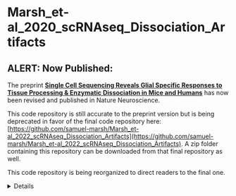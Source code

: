 # Marsh_et-al_2020_scRNAseq_Dissociation_Artifacts  

## ALERT: Now Published:
The preprint [**Single Cell Sequencing Reveals Glial Specific Responses to Tissue Processing & Enzymatic Dissociation in Mice and Humans**](https://www.biorxiv.org/content/10.1101/2020.12.03.408542v1) has now been revised and published in Nature Neuroscience.  

This code repository is still accurate to the preprint version but is being deprecated in favor of the final code repository here:
[https://github.com/samuel-marsh/Marsh_et-al_2022_scRNAseq_Dissociation_Artifacts](https://github.com/samuel-marsh/Marsh_et-al_2022_scRNAseq_Dissociation_Artifacts).  A zip folder containing this repository can be downloaded from that final repository as well.

This code repository is being reorganized to direct readers to the final one.

<details>

#### Code to reproduce analysis objects for the data contained in:  
[**Single Cell Sequencing Reveals Glial Specific Responses to Tissue Processing & Enzymatic Dissociation in Mice and Humans**](https://www.biorxiv.org/content/10.1101/2020.12.03.408542v1)  
Samuel E. Marsh<sup>1,\* </sup>, Tushar Kamath<sup>1</sup>, Alec J. Walker, Lasse Dissing-Olesen, Timothy R. Hammond<sup>2</sup>,  Adam M.H. Young, Abdulraouf Abdulraouf, Naeem Nadaf, Connor Dufort, Sarah Murphy, Velina Kozareva<sup>2</sup>, Charles Vanderburg, Soyon Hong, Harry Bulstrode, Peter J. Hutchinson, Robin J.M. Franklin, Evan Z. Macosko, & Beth Stevens

<sup><sup>1</sup>Performed analysis</sup>   
<sup><sup>2</sup>Assisted analysis</sup>  
<sup><sup>\*</sup>Analysis lead (contact: samuel.marsh@childrens.harvard.edu)</sup>  

## Code
Included is the code necessary to replicate the Seurat or LIGER (or both) objects used for analysis and plotting.
- Each R file specifies version of Seurat/LIGER used for analysis/object creation.
    - Some analyses were performed across multiple versions of Seurat (V2 > V3).  In this scenario objects were updated to V3 using `UpdateSeuratObject`
    - Scripts specify point of upgrade to V3 in regard to analysis or object modification.
    - Seurat V2.3.4 source package can be downloaded here from [CRAN Archive](https://cran.r-project.org/src/contrib/Archive/Seurat/) and installed from local source.
    - Seurat V3.2+ was released near the end of analysis.  To maintain consistency, Seurat V3.1.5 was downloaded from [CRAN Archive](https://cran.r-project.org/src/contrib/Archive/Seurat/) and installed from local source when switching between V2 and V3 was necessary.  

- Where possible date of analysis performed prior to is specified.  To replicate analyses performed on specific date the following actions are recommended or described in code:
  - Use of contained environment using [packrat](https://cran.r-project.org/web/packages/packrat/index.html) or [renv](https://cran.r-project.org/web/packages/renv/index.html) packages. Followed by date-specific version installation of CRAN packages using [versions](https://cran.r-project.org/web/packages/versions/index.html) package.
  - Archived source versions of specific packages may also be needed depending on version of R and can be downloaded from CRAN archives and installed from local source.

- LIGER analyses were performed using the in development ["online"](https://github.com/MacoskoLab/liger/tree/online) branch, updating throughout analysis to accommodate bug fixes.  
  - LIGER analyses also utilize multiple versions of Seurat as specified in code for some of the following situations:
    - Seurat V3 used used for data import, QC filtering (genes, UMIs, % mito), and majority of plotting.
    - Seurat V2 was used during LIGER analysis workflow to accommodate use of now deprecated [`clusterLouvainJaccard` function](https://github.com/samuel-marsh/Marsh_et-al_2020_scRNAseq_Dissociation_Artifacts/tree/master/08_Misc) which relied on Seurat V2 object structure.
    - Conversion between Seurat and LIGER objects was performed using built in LIGER functions `seuratToLiger` and `ligerToSeurat`.

## Data  
### Original Data
The data in this project can be broadly divided into 2 categories (5 sub-projects).  Please see [SI Table 1 & 2](https://www.biorxiv.org/content/biorxiv/early/2020/12/03/2020.12.03.408542/DC3/embed/media-3.zip?download=true) (SI Table 1: Mouse Experiments 1-3) and (SI Table 2; Human Experiments 4-5 & Human Literature Reanalysis) for breakdown by sample and more information.

***For experiments 1-4***, all the raw data (fastqs) and expression matrices are available at the NCBI Gene Expression Omnibus (GEO) under SuperSeries [GSE152184](https://www.ncbi.nlm.nih.gov/geo/query/acc.cgi?acc=GSE152184).   

***For experiment 5***, the raw data (fastqs) and expression matrices are available through the European phenome-Genome Archive (EGA) (Accession ID: [*in-progress*](EGADXXXXXXX))

**scRNAseq of cells isolated from mouse brain (all cell types and sorted myeloid cells)**

  1. scRNAseq of microglia with 4 different dissociation protocols | 10X 3' V2 | 12 samples (n=3 per group) | ([GSE152183](https://www.ncbi.nlm.nih.gov/geo/query/acc.cgi?acc=GSE152183))
  2. scRNAseq of all CNS cells with or without inhibitors | 10X 3' V2 | 4 samples (n=2 per group) | ([GSE152182](https://www.ncbi.nlm.nih.gov/geo/query/acc.cgi?acc=GSE152182))
  3. scRNAseq of microglia (tail vein PBS injection) | 10X 3' V2 | 4 samples | ([GSE152210](https://www.ncbi.nlm.nih.gov/geo/query/acc.cgi?acc=GSE152210))

**snRNAseq of nuclei isolated from frozen human brain tissue**

  4. snRNAseq of post-mortem brain tissue | 10X 3' V3.0 | 3 samples | ([GSE157760](https://www.ncbi.nlm.nih.gov/geo/query/acc.cgi?acc=GSE157760))  
  5. snRNAseq of surgically resected brain tissue with or without freezing time delay | 10X 3' V3.0 | <br> 4 samples (n= 2; x2 timepoints per sample) | ([*in-progress*](EGAXXXXXXX))

### Processed Data
**Experiments 1-4**  
All processed data files from Cell Ranger `count` outputs are available via NCBI GEO.  Information on Cell Ranger version and Genome/Annotation for each experiment can be found in each GEO record and [SI Table 1 & 2](https://www.biorxiv.org/content/biorxiv/early/2020/12/03/2020.12.03.408542/DC3/embed/media-3.zip?download=true).
There are 3 processed data files per library:
  1. GSM\*\_*Sample-Name*_barcodes.tsv.gz: corresponds to the cell barcodes (i.e. column names).
  2. GSM\*\_*Sample-Name*_features.tsv.gz: corresponds to the gene identifiers (i.e. row names).
  3. GSM\*\_*Sample-Name*_matrix.mtx.gz: expression matrix in sparse format.

### Raw fastq Files
All raw data fastq files can be downloaded from SRA linked from NCBI GEO records or from EGA.

### Literature Reanalysis
Reanalyzed data from literature is summarized detailed in table below.
| Dataset | Species | Seq Used | Raw/Count Data | Publication |
| :-----: | :-----: | :------: | :------------: | :---------: |
| Mathys | Mouse | scRNAseq (Smart-seq2) | [GEO103334](https://www.ncbi.nlm.nih.gov/geo/query/acc.cgi?acc=GSE103334) <br> & Authors<sup>a</sup> | [Mathys et al., 2017 <br> (Cell Reports)](https://www.cell.com/cell-reports/fulltext/S2211-1247(17)31314-1?) |
| Plemel | Mouse | scRNAseq (10X 3' V2) | [GSE115803](https://www.ncbi.nlm.nih.gov/geo/query/acc.cgi?acc=GSE115803) | [Plemel et al., 2020 <br> (Science Advances)](https://advances.sciencemag.org/content/6/3/eaay6324) |
| Zywitza | Mouse | scRNAseq (Drop-Seq) | [GSE111527](https://www.ncbi.nlm.nih.gov/geo/query/acc.cgi?acc=GSE111527) | [Zywitza et al., 2018 <br> (Cell Reports)](https://www.cell.com/cell-reports/fulltext/S2211-1247(18)31732-7?) |
| Mizrak | Mouse | scRNAseq (Microwell Seq) | [GSE109447](https://www.ncbi.nlm.nih.gov/geo/query/acc.cgi?acc=GSE109447) | [Mizrak et al., 2019 <br> (Cell Reports)](https://www.cell.com/cell-reports/fulltext/S2211-1247(18)31974-0?) |
| Zeisel | Mouse | scRNAseq (10X 3' V1 & V2) | [mousebrain.org](mousebrain.org) | [Zeisel et al., 2018 <br> (Cell)](https://www.cell.com/cell/fulltext/S0092-8674(18)30789-X?) |
| Hammond | Mouse | scRNAseq (10X 3' V1 & V2) | [GSE121654](https://www.ncbi.nlm.nih.gov/geo/query/acc.cgi?acc=GSE121654) | [Hammond et al., 2019 <br> (Immunity)](https://www.cell.com/immunity/fulltext/S1074-7613(18)30485-0?) |
| Zhou | Human | snRNAseq (10X 5' V1) | [syn21670836](https://adknowledgeportal.synapse.org/Explore/Studies/DetailsPage?Study=syn21670836) | [Zhou et al., 2020 <br> (Nature Medicine)](https://www.nature.com/articles/s41591-019-0695-9?) |
| Morabito<sup>i</sup> | Human | snRNAseq (10X 3' V3.0) | [syn18915937](https://www.synapse.org/#!Synapse:syn18915937/wiki/592740) | [Morabito et al., 2020 <br> (Human Molecular Genetics)](https://academic.oup.com/hmg/advance-article/doi/10.1093/hmg/ddaa182/5892988) |
| Leng & Li | Human | snRNAseq (10X 3' V2) | [syn21788402](https://www.synapse.org/#!Synapse:syn21788402/wiki/601825)<sup>b</sup> <br> & [GSE147528](https://www.ncbi.nlm.nih.gov/geo/query/acc.cgi?acc=GSE147528) | [Leng & Li et al., 2020 <br> (biorxiv)](https://www.biorxiv.org/content/10.1101/2020.04.04.025825v2) |

<sup><sup>a</sup>FPKM data and raw fastq files are available via GEO.  Raw count matrix was obtained via personal communication with authors.</sup>    
<sup><sup>b</sup>Data on synapse are post-QC and were used for re-analysis.  GEO records contain the all barcodes (unfiltered) HDF5 cellranger output files and fastqs.</sup>  
<sup><sup>i</sup>Reanalysis of Morabito et al., was also used for calculation of cell type proportions in [Liddelow, Marsh, & Stevens et al., 2020 (Trends in Immunology)](https://www.cell.com/trends/immunology/fulltext/S1471-4906(20)30155-1)</sup>

### Human Data Reanalysis Meta Data
Meta data for human data was assembled from published SI Tables, public data on synapse, or restricted access data on synapse
  - Compiled publicly available meta data variables for each human dataset can be found in [SI Table 2](https://www.biorxiv.org/content/biorxiv/early/2020/12/03/2020.12.03.408542/DC3/embed/media-3.zip?download=true).
  - "DUC" in the table indicates data available from synapse following submission and approval of Data Use Certificate.

## Acknowledgements:
This study was supported by funding from Cure Alzheimer's Fund (B.S.).  Special thanks to authors Tushar Kamath, Tim Hammond, Alec Walker, Lasse-Dissing-Olesen, Velina Kozareva, Evan Macosko, as well other members of Stevens and Macosko labs for helpful discussions and assistance during the analysis of this project.  

**Data Acknowledgements:**  
The analysis and results published here from Zhou et al., 2020 in whole or in part are based on data obtained from the [AMP-AD Knowledge Portal](https://adknowledgeportal.synapse.org/). Samples for this study were provided by the Rush Alzheimer’s Disease Center, Rush University Medical Center, Chicago. Data collection was supported through funding by NIA grants P30AG10161, R01AG15819, R01AG17917, R01AG30146, R01AG36836, U01AG32984, U01AG46152, the Illinois Department of Public Health, and the Translational Genomics Research Institute. Raw data used in analysis here are available from AMP-AD/Synapse database through links provided in table above.  Additional ROSMAP data can be requested at [https://www.radc.rush.edu](https://www.radc.rush.edu).

The analysis and results published here for Morabito et al., 2020 are based on reanalysis of study data downloaded from Synapse as provided by Dr. Vivek Swarup, Institute for Memory Impairments and Neurological Disorders, University of California, Irvine.  Data collection was supported through funding UCI Startup funds and American Federation of Aging Research.  Raw data used in analysis here are available from the Synapse database through link provided in table above.

